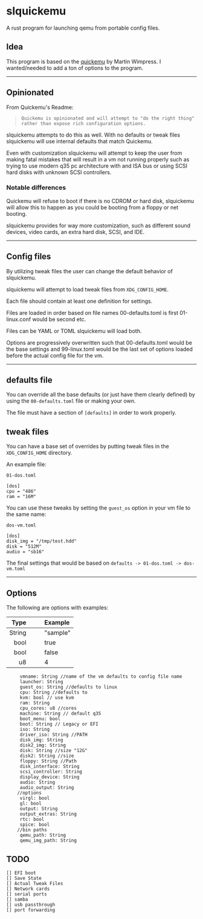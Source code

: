 # slquickemu
A rust program for launching qemu from portable config files.

## Idea
This program is based on the [quickemu](https://github.com/wimpysworld/quickemu) by Martin Wimpress. 
I wanted/needed to add a ton of options to the program.

---

## Opinionated

From Quickemu's Readme:
> `Quickemu is opinionated and will attempt to "do the right thing" rather than expose rich configuration options.`

slquickemu attempts to do this as well. With no defaults or tweak files slquickemu will use internal defaults that match Quickemu.

Even with customization slquickemu will attempt to keep the user from making fatal mistakes that will result in a vm not running properly such as trying to use modern q35 pc architecture with and ISA bus or using SCSI hard disks with unknown SCSI controllers.

### Notable differences
Quickemu will refuse to boot if there is no CDROM or hard disk, slquickemu will allow this to happen as you could be booting from a floppy or net booting.

slquickemu provides for way more customization, such as different sound devices, video cards, an extra hard disk, SCSI, and IDE. 

---

## Config files


By utilizing tweak files the user can change the default behavior of slquickemu. 

slquickemu will attempt to load tweak files from `XDG_CONFIG_HOME`.

Each file should contain at least one definition for settings.

Files are loaded in order based on file names 00-defaults.toml is first 01-linux.conf would be second etc.

Files can be YAML or TOML slquickemu will load both.

Options are progressively overwritten such that 00-defaults.toml would be the base settings and 99-linux.toml would be the last set of options loaded before the actual config file for the vm.

---

## defaults file

You can override all the base defaults (or just have them clearly defined) by using the `00-defaults.toml` file or making your own.

The file must have a section of `[defaults]` in order to work properly.


## tweak files

You can have a base set of overrides by putting tweak files in the `XDG_CONFIG_HOME` directory. 

An example file:

`01-dos.toml`

```
[dos]
cpu = "486"
ram = "16M"
```

You can use these tweaks by setting the `guest_os` option in your vm file to the same name:

`dos-vm.toml`

```
[dos]
disk_img = "/tmp/test.hdd"
disk = "512M"
audio = "sb16"
```

The final settings that would be based on `defaults -> 01-dos.toml -> dos-vm.toml`

---

## Options

The following are options with examples:

| Type   |   |   | Example |
|-------:|---|---|:---|
| String |  |    | "sample"|
| bool | | |true |
| bool | | |false|
| u8   | | |4 |


```
     vmname: String //name of the vm defaults to config file name
     launcher: String
     guest_os: String //defaults to linux
     cpu: String //defaults to 
     kvm: bool // use kvm
     ram: String
     cpu_cores: u8 //cores
     machine: String // default q35
     boot_menu: bool
     boot: String // Legacy or EFI
     iso: String
     driver_iso: String //PATH
     disk_img: String
     disk2_img: String
     disk: String //size "12G"
     disk2: String //size
     floppy: String //Path
     disk_interface: String
     scsi_controller: String
     display_device: String
     audio: String
     audio_output: String
    //options
     virgl: bool
     gl: bool
     output: String
     output_extras: String
     rtc: bool
     spice: bool
    //bin paths
     qemu_path: String
     qemu_img_path: String

```

## TODO

```
[] EFI boot
[] Save State
[] Actual Tweak Files
[] Network cards
[] serial ports
[] samba
[] usb passthrough
[] port forwarding
```